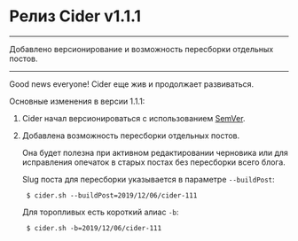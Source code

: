 # Релиз Cider v1.1.1

***
Добавлено версионирование и возможность пересборки отдельных постов.
***

Good news everyone! Cider еще жив и продолжает развиваться.

Основные изменения в версии 1.1.1:

1. Cider начал версионироваться с использованием [SemVer](https://semver.org/).

1. Добавлена возможность пересборки отдельных постов.

    Она будет полезна при активном редактировании черновика или для исправления опечаток в старых постах без пересборки всего блога.

    Slug поста для пересборки указывается в параметре `--buildPost`:

        $ cider.sh --buildPost=2019/12/06/cider-111

    Для торопливых есть короткий алиас `-b`:

        $ cider.sh -b=2019/12/06/cider-111
